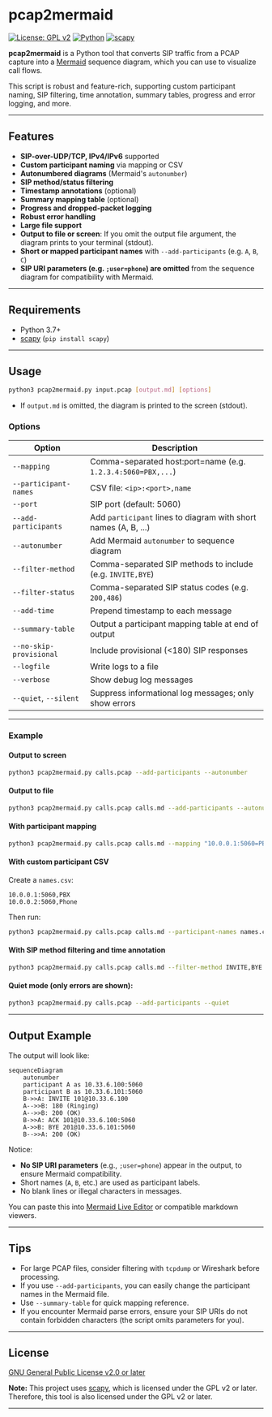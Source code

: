 # pcap2mermaid

[![License: GPL v2](https://img.shields.io/badge/License-GPL_v2-blue.svg)](LICENSE)
[![Python](https://img.shields.io/badge/Python-3.7%2B-blue.svg)](https://www.python.org/)
[![scapy](https://img.shields.io/badge/scapy-GPL%20v2%2B-blue)](https://github.com/secdev/scapy)

**pcap2mermaid** is a Python tool that converts SIP traffic from a PCAP capture into a [Mermaid](https://mermaid-js.github.io/mermaid/#/sequenceDiagram) sequence diagram, which you can use to visualize call flows.

This script is robust and feature-rich, supporting custom participant naming, SIP filtering, time annotation, summary tables, progress and error logging, and more.

---

## Features

- **SIP-over-UDP/TCP, IPv4/IPv6** supported
- **Custom participant naming** via mapping or CSV
- **Autonumbered diagrams** (Mermaid's `autonumber`)
- **SIP method/status filtering**
- **Timestamp annotations** (optional)
- **Summary mapping table** (optional)
- **Progress and dropped-packet logging**
- **Robust error handling**
- **Large file support**
- **Output to file or screen**: If you omit the output file argument, the diagram prints to your terminal (stdout).
- **Short or mapped participant names** with `--add-participants` (e.g. `A`, `B`, `C`)
- **SIP URI parameters (e.g. `;user=phone`) are omitted** from the sequence diagram for compatibility with Mermaid.

---

## Requirements

- Python 3.7+
- [scapy](https://pypi.org/project/scapy/) (`pip install scapy`)

---

## Usage

```sh
python3 pcap2mermaid.py input.pcap [output.md] [options]
```

- If `output.md` is omitted, the diagram is printed to the screen (stdout).

### Options

| Option                       | Description                                                    |
|------------------------------|----------------------------------------------------------------|
| `--mapping`                  | Comma-separated host:port=name (e.g. `1.2.3.4:5060=PBX,...`)   |
| `--participant-names`        | CSV file: `<ip>:<port>,name`                                   |
| `--port`                     | SIP port (default: 5060)                                       |
| `--add-participants`         | Add `participant` lines to diagram with short names (A, B, ...) |
| `--autonumber`               | Add Mermaid `autonumber` to sequence diagram                   |
| `--filter-method`            | Comma-separated SIP methods to include (e.g. `INVITE,BYE`)     |
| `--filter-status`            | Comma-separated SIP status codes (e.g. `200,486`)              |
| `--add-time`                 | Prepend timestamp to each message                              |
| `--summary-table`            | Output a participant mapping table at end of output            |
| `--no-skip-provisional`      | Include provisional (<180) SIP responses                       |
| `--logfile`                  | Write logs to a file                                           |
| `--verbose`                  | Show debug log messages                                        |
| `--quiet`, `--silent`        | Suppress informational log messages; only show errors          |

---

### Example

#### Output to screen

```sh
python3 pcap2mermaid.py calls.pcap --add-participants --autonumber
```

#### Output to file

```sh
python3 pcap2mermaid.py calls.pcap calls.md --add-participants --autonumber
```

#### With participant mapping

```sh
python3 pcap2mermaid.py calls.pcap calls.md --mapping "10.0.0.1:5060=PBX,10.0.0.2:5060=Phone"
```

#### With custom participant CSV

Create a `names.csv`:
```
10.0.0.1:5060,PBX
10.0.0.2:5060,Phone
```

Then run:
```sh
python3 pcap2mermaid.py calls.pcap calls.md --participant-names names.csv --add-participants
```

#### With SIP method filtering and time annotation

```sh
python3 pcap2mermaid.py calls.pcap calls.md --filter-method INVITE,BYE --add-time
```

#### Quiet mode (only errors are shown):

```sh
python3 pcap2mermaid.py calls.pcap --add-participants --quiet
```

---

## Output Example

The output will look like:

```mermaid
sequenceDiagram
    autonumber
    participant A as 10.33.6.100:5060
    participant B as 10.33.6.101:5060
    B->>A: INVITE 101@10.33.6.100
    A-->>B: 180 (Ringing)
    A-->>B: 200 (OK)
    B->>A: ACK 101@10.33.6.100:5060
    A->>B: BYE 201@10.33.6.101:5060
    B-->>A: 200 (OK)
```

Notice:
- **No SIP URI parameters** (e.g., `;user=phone`) appear in the output, to ensure Mermaid compatibility.
- Short names (`A`, `B`, etc.) are used as participant labels.
- No blank lines or illegal characters in messages.

You can paste this into [Mermaid Live Editor](https://mermaid-js.github.io/mermaid-live-editor/) or compatible markdown viewers.

---

## Tips

- For large PCAP files, consider filtering with `tcpdump` or Wireshark before processing.
- If you use `--add-participants`, you can easily change the participant names in the Mermaid file.
- Use `--summary-table` for quick mapping reference.
- If you encounter Mermaid parse errors, ensure your SIP URIs do not contain forbidden characters (the script omits parameters for you).

---

## License

[GNU General Public License v2.0 or later](LICENSE)

**Note:** This project uses [scapy](https://github.com/secdev/scapy), which is licensed under the GPL v2 or later. Therefore, this tool is also licensed under the GPL v2 or later.

---
